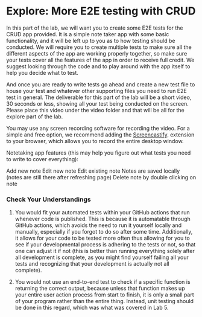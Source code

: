 # Explore: More E2E testing with CRUD

In this part of the lab, we will want you to create some E2E tests for the CRUD app provided. It is a simple note taker app with some basic functionality, and it will be left up to you as to how testing should be conducted. We will require you to create multiple tests to make sure all the different aspects of the app are working properly together, so make sure your tests cover all the features of the app in order to receive full credit. We suggest looking through the code and to play around with the app itself to help you decide what to test.

And once you are ready to write tests go ahead and create a new test file to house your test and whatever other supporting files you need to run E2E test in general. The deliverable for this part of the lab will be a short video, 30 seconds or less, showing all your test being conducted on the screen. Please place this video under the video folder and that will be all for the explore part of the lab.

You may use any screen recording software for recording the video. For a simple and free option, we recommend adding the [Screencastify](https://chromewebstore.google.com/detail/screencastify-screen-vide/mmeijimgabbpbgpdklnllpncmdofkcpn). extension to your browser, which allows you to record the entire desktop window.

 

Notetaking app features (this may help you figure out what tests you need to write to cover everything):

Add new note
Edit new note
Edit existing note
Notes are saved locally (notes are still there after refreshing page)
Delete note by double clicking on note

### Check Your Understandings
1. You would fit your automated tests within your GitHub actions that run whenever code is published. This is because it is automatable through GitHub actions, which avoids the need to run it yourself locally and manually, especially if you forgot to do so after some time. Additionally, it allows for your code to be tested more often thus allowing for you to see if your developmental process is adhering to the tests or not, so that one can adjust it if not (this is better than running everything solely after all development is complete, as you might find yourself failing all your tests and recognizing that your development is actually not all complete).

2. You would not use an end-to-end test to check if a specific function is returning the correct output, because unless that function makes up your entire user action process from start to finish, it is only a small part of your program rather than the entire thing. Instead, unit testing should be done in this regard, which was what was covered in Lab 5. 